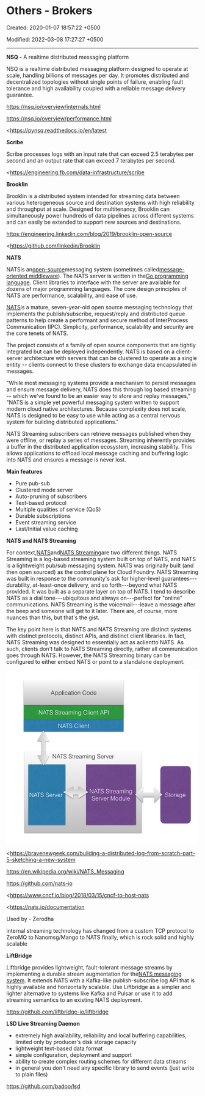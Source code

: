 # Others - Brokers

Created: 2020-01-07 18:57:22 +0500

Modified: 2022-03-08 17:27:27 +0500

---

**NSQ -** A realtime distributed messaging platform

NSQ is a realtime distributed messaging platform designed to operate at scale, handling billions of messages per day. It promotes distributed and decentralized topologies without single points of failure, enabling fault tolerance and high availability coupled with a reliable message delivery guarantee.



<https://nsq.io/overview/internals.html>

<https://nsq.io/overview/performance.html>

<https://pynsq.readthedocs.io/en/latest



**Scribe**

Scribe processes logs with an input rate that can exceed 2.5 terabytes per second and an output rate that can exceed 7 terabytes per second.



<https://engineering.fb.com/data-infrastructure/scribe



**Brooklin**

Brooklin is a distributed system intended for streaming data between various heterogeneous source and destination systems with high reliability and throughput at scale. Designed for multitenancy, Brooklin can simultaneously power hundreds of data pipelines across different systems and can easily be extended to support new sources and destinations.



<https://engineering.linkedin.com/blog/2019/brooklin-open-source>

<https://github.com/linkedin/Brooklin



**NATS**

NATSis an[open-source](https://en.wikipedia.org/wiki/Open-source_software)messaging system (sometimes called[message-oriented middleware](https://en.wikipedia.org/wiki/Message-oriented_middleware)). The NATS server is written in the[Go programming language](https://en.wikipedia.org/wiki/Go_(programming_language)). Client libraries to interface with the server are available for dozens of major programming languages. The core design principles of NATS are performance, scalability, and ease of use.



[NATS](https://nats.io/)is a mature, seven-year-old open source messaging technology that implements the publish/subscribe, request/reply and distributed queue patterns to help create a performant and secure method of InterProcess Communication (IPC). Simplicity, performance, scalability and security are the core tenets of NATS.



The project consists of a family of open source components that are tightly integrated but can be deployed independently. NATS is based on a client-server architecture with servers that can be clustered to operate as a single entity -- clients connect to these clusters to exchange data encapsulated in messages.



"While most messaging systems provide a mechanism to persist messages and ensure message delivery, NATS does this through log based streaming -- which we've found to be an easier way to store and replay messages," "NATS is a simple yet powerful messaging system written to support modern cloud native architectures. Because complexity does not scale, NATS is designed to be easy to use while acting as a central nervous system for building distributed applications."



NATS Streaming subscribers can retrieve messages published when they were offline, or replay a series of messages. Streaming inherently provides a buffer in the distributed application ecosystem, increasing stability. This allows applications to offload local message caching and buffering logic into NATS and ensures a message is never lost.



**Main features**
-   Pure pub-sub
-   Clustered mode server
-   Auto-pruning of subscribers
-   Text-based protocol
-   Multiple qualities of service (QoS)
-   Durable subscriptions
-   Event streaming service
-   Last/Initial value caching



**NATS and NATS Streaming**

For context,[NATS](https://nats.io/)and[NATS Streaming](https://nats.io/documentation/streaming/nats-streaming-intro/)are two different things. NATS Streaming is a log-based streaming system built on top of NATS, and NATS is a lightweight pub/sub messaging system. NATS was originally built (and then open sourced) as the control plane for Cloud Foundry. NATS Streaming was built in response to the community's ask for higher-level guarantees---durability, at-least-once delivery, and so forth---beyond what NATS provided. It was built as a separate layer on top of NATS. I tend to describe NATS as a dial tone---ubiquitous and always on---perfect for "online" communications. NATS Streaming is the voicemail---leave a message after the beep and someone will get to it later. There are, of course, more nuances than this, but that's the gist.



The key point here is that NATS and NATS Streaming are distinct systems with distinct protocols, distinct APIs, and distinct client libraries. In fact, NATS Streaming was designed to essentially act as aclientto NATS. As such, clients don't talk to NATS Streaming directly, rather all communication goes through NATS. However, the NATS Streaming binary can be configured to either embed NATS or point to a standalone deployment.

![Application Code NATS Streaming Client API NATS Client NATS Streaming Server NATS Streaming NATS Server ](../../media/Technologies-Others-Others---Brokers-image1.png)

<https://bravenewgeek.com/building-a-distributed-log-from-scratch-part-5-sketching-a-new-system



<https://en.wikipedia.org/wiki/NATS_Messaging>

<https://github.com/nats-io>

<https://www.cncf.io/blog/2018/03/15/cncf-to-host-nats

<https://nats.io/documentation



Used by - Zerodha

internal streaming technology has changed from a custom TCP protocol to ZeroMQ to Nanomsg/Mango to NATS finally, which is rock solid and highly scalable



**LiftBridge**

Liftbridge provides lightweight, fault-tolerant message streams by implementing a durable stream augmentation for the[NATS messaging system](https://nats.io/). It extends NATS with a Kafka-like publish-subscribe log API that is highly available and horizontally scalable. Use Liftbridge as a simpler and lighter alternative to systems like Kafka and Pulsar or use it to add streaming semantics to an existing NATS deployment.



<https://github.com/liftbridge-io/liftbridge>



**LSD Live Streaming Daemon**
-   extremely high availability, reliability and local buffering capabilities, limited only by producer's disk storage capacity
-   lightweight text-based data format
-   simple configuration, deployment and support
-   ability to create complex routing schemes for different data streams
-   in general you don't need any specific library to send events (just write to plain files)



<https://github.com/badoo/lsd>



